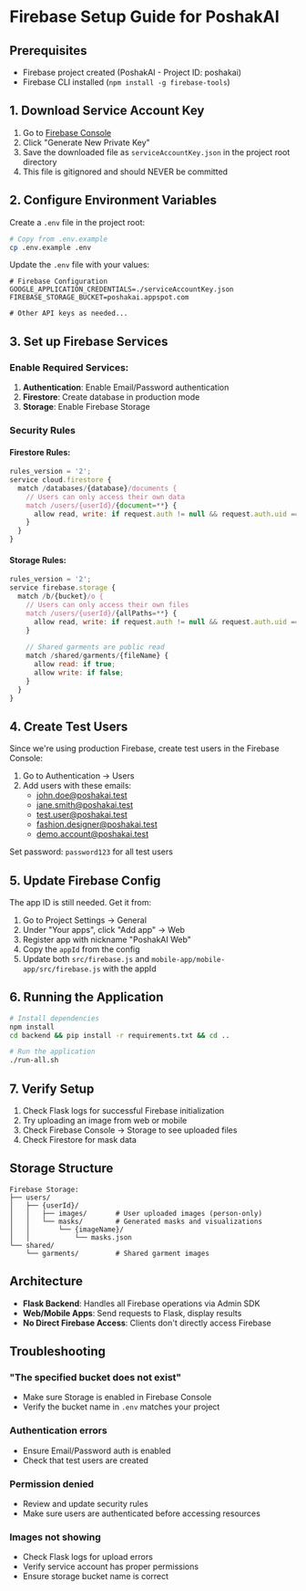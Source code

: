 # Firebase Setup Guide for PoshakAI

## Prerequisites
- Firebase project created (PoshakAI - Project ID: poshakai)
- Firebase CLI installed (`npm install -g firebase-tools`)

## 1. Download Service Account Key

1. Go to [Firebase Console](https://console.firebase.google.com/project/poshakai/settings/serviceaccounts/adminsdk)
2. Click "Generate New Private Key"
3. Save the downloaded file as `serviceAccountKey.json` in the project root directory
4. This file is gitignored and should NEVER be committed

## 2. Configure Environment Variables

Create a `.env` file in the project root:

```bash
# Copy from .env.example
cp .env.example .env
```

Update the `.env` file with your values:
```
# Firebase Configuration
GOOGLE_APPLICATION_CREDENTIALS=./serviceAccountKey.json
FIREBASE_STORAGE_BUCKET=poshakai.appspot.com

# Other API keys as needed...
```

## 3. Set up Firebase Services

### Enable Required Services:
1. **Authentication**: Enable Email/Password authentication
2. **Firestore**: Create database in production mode
3. **Storage**: Enable Firebase Storage

### Security Rules

#### Firestore Rules:
```javascript
rules_version = '2';
service cloud.firestore {
  match /databases/{database}/documents {
    // Users can only access their own data
    match /users/{userId}/{document=**} {
      allow read, write: if request.auth != null && request.auth.uid == userId;
    }
  }
}
```

#### Storage Rules:
```javascript
rules_version = '2';
service firebase.storage {
  match /b/{bucket}/o {
    // Users can only access their own files
    match /users/{userId}/{allPaths=**} {
      allow read, write: if request.auth != null && request.auth.uid == userId;
    }
    
    // Shared garments are public read
    match /shared/garments/{fileName} {
      allow read: if true;
      allow write: if false;
    }
  }
}
```

## 4. Create Test Users

Since we're using production Firebase, create test users in the Firebase Console:

1. Go to Authentication → Users
2. Add users with these emails:
   - john.doe@poshakai.test
   - jane.smith@poshakai.test
   - test.user@poshakai.test
   - fashion.designer@poshakai.test
   - demo.account@poshakai.test

Set password: `password123` for all test users

## 5. Update Firebase Config

The app ID is still needed. Get it from:
1. Go to Project Settings → General
2. Under "Your apps", click "Add app" → Web
3. Register app with nickname "PoshakAI Web"
4. Copy the `appId` from the config
5. Update both `src/firebase.js` and `mobile-app/mobile-app/src/firebase.js` with the appId

## 6. Running the Application

```bash
# Install dependencies
npm install
cd backend && pip install -r requirements.txt && cd ..

# Run the application
./run-all.sh
```

## 7. Verify Setup

1. Check Flask logs for successful Firebase initialization
2. Try uploading an image from web or mobile
3. Check Firebase Console → Storage to see uploaded files
4. Check Firestore for mask data

## Storage Structure
```
Firebase Storage:
├── users/
│   ├── {userId}/
│   │   ├── images/       # User uploaded images (person-only)
│   │   └── masks/        # Generated masks and visualizations
│   │       └── {imageName}/
│   │           └── masks.json
└── shared/
    └── garments/         # Shared garment images
```

## Architecture
- **Flask Backend**: Handles all Firebase operations via Admin SDK
- **Web/Mobile Apps**: Send requests to Flask, display results
- **No Direct Firebase Access**: Clients don't directly access Firebase

## Troubleshooting

### "The specified bucket does not exist"
- Make sure Storage is enabled in Firebase Console
- Verify the bucket name in `.env` matches your project

### Authentication errors
- Ensure Email/Password auth is enabled
- Check that test users are created

### Permission denied
- Review and update security rules
- Make sure users are authenticated before accessing resources

### Images not showing
- Check Flask logs for upload errors
- Verify service account has proper permissions
- Ensure storage bucket name is correct